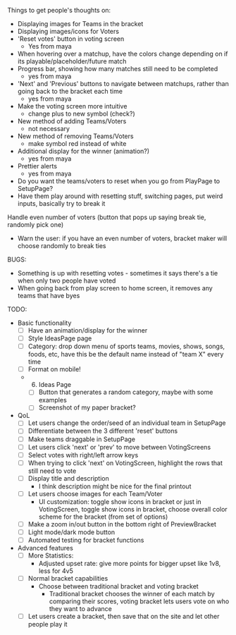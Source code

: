 
Things to get people's thoughts on:
- Displaying images for Teams in the bracket
- Displaying images/icons for Voters 
- 'Reset votes' button in voting screen
  - Yes from maya
- When hovering over a matchup, have the colors change depending on if its playable/placeholder/future match
- Progress bar, showing how many matches still need to be completed
  - yes from maya
- 'Next' and 'Previous' buttons to navigate between matchups, rather than going back to the bracket each time
  - yes from maya
- Make the voting screen more intuitive
  - change plus to new symbol (check?)
- New method of adding Teams/Voters
  - not necessary
- New method of removing Teams/Voters
  - make symbol red instead of white
- Additional display for the winner (animation?)
  - yes from maya
- Prettier alerts
  - yes from maya
- Do you want the teams/voters to reset when you go from PlayPage to SetupPage?
- Have them play around with resetting stuff, switching pages, put weird inputs, basically try to break it

Handle even number of voters (button that pops up saying break tie, randomly pick one)
- Warn the user: if you have an even number of voters, bracket maker will choose randomly to break ties


BUGS:
- Something is up with resetting votes - sometimes it says there's a tie when only two people have voted
- When going back from play screen to home screen, it removes any teams that have byes

TODO:
- Basic functionality
  - [ ] Have an animation/display for the winner
  - [ ] Style IdeasPage page
  - [ ] Category: drop down menu of sports teams, movies, shows, songs, foods, etc, have this be the default name instead of "team X" every time
  - [ ] Format on mobile!
  - 6. Ideas Page
    - [ ] Button that generates a random category, maybe with some examples
    - [ ] Screenshot of my paper bracket?
- QoL
  - [ ] Let users change the order/seed of an individual team in SetupPage
  - [ ] Differentiate between the 3 different 'reset' buttons
  - [ ] Make teams draggable in SetupPage
  - [ ] Let users click 'next' or 'prev' to move between VotingScreens
  - [ ] Select votes with right/left arrow keys
  - [ ] When trying to click 'next' on VotingScreen, highlight the rows that still need to vote
  - [ ] Display title and description
    - I think description might be nice for the final printout
  - [ ] Let users choose images for each Team/Voter
    - UI customization: toggle show icons in bracket or just in VotingScreen, toggle show icons in bracket, choose overall color scheme for the bracket (from set of options)
  - [ ] Make a zoom in/out button in the bottom right of PreviewBracket
  - [ ] Light mode/dark mode button 
  - [ ] Automated testing for bracket functions
- Advanced features
  - [ ] More Statistics:
      - Adjusted upset rate: give more points for bigger upset like 1v8, less for 4v5
  - [ ] Normal bracket capabilities
    - Choose between traditional bracket and voting bracket
      - Traditional bracket chooses the winner of each match by comparing their scores, voting bracket lets users vote on who they want to advance
  - [ ] Let users create a bracket, then save that on the site and let other people play it
